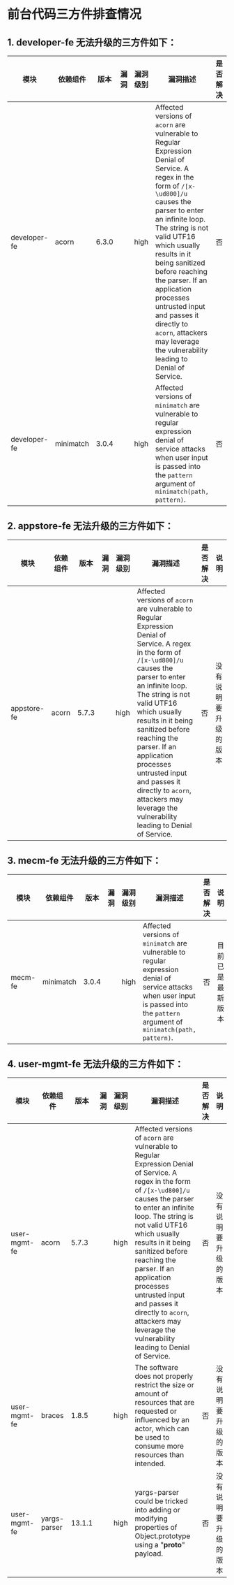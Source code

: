 # 前台代码三方件排查情况

## 1. developer-fe 无法升级的三方件如下：

| 模块      |  依赖组件  |版本| 漏洞         |  漏洞级别             |   漏洞描述 |  是否解决 |    说明    |
| ---------| --------------------|----------------------|----------------|----------------- |----------------|-----------------|---------------------------------|
|developer-fe| acorn  | 6.3.0 |        |  high        |Affected versions of `acorn` are vulnerable to Regular Expression Denial of Service. A regex in the form of `/[x-\ud800]/u` causes the parser to enter an infinite loop. The string is not valid UTF16 which usually results in it being sanitized before reaching the parser. If an application processes untrusted input and passes it directly to `acorn`, attackers may leverage the vulnerability leading to Denial of Service. | 否        | 没有说明要升级的版本     |
|developer-fe| minimatch  | 3.0.4 |        |  high        |Affected versions of `minimatch` are vulnerable to regular expression denial of service attacks when user input is passed into the `pattern` argument of `minimatch(path, pattern)`. | 否        | 目前已是最新版本     |

## 2. appstore-fe 无法升级的三方件如下：

| 模块      |  依赖组件  |版本| 漏洞         |  漏洞级别             |   漏洞描述 |  是否解决 |    说明    |
| ---------| --------------------|----------------------|----------------|----------------- |----------------|-----------------|---------------------------------|
|appstore-fe| acorn  | 5.7.3 |        |  high        |Affected versions of `acorn` are vulnerable to Regular Expression Denial of Service. A regex in the form of `/[x-\ud800]/u` causes the parser to enter an infinite loop. The string is not valid UTF16 which usually results in it being sanitized before reaching the parser. If an application processes untrusted input and passes it directly to `acorn`, attackers may leverage the vulnerability leading to Denial of Service. | 否        | 没有说明要升级的版本     |

## 3. mecm-fe 无法升级的三方件如下：

| 模块      |  依赖组件  |版本| 漏洞         |  漏洞级别             |   漏洞描述 |  是否解决 |    说明    |
| ---------| --------------------|----------------------|----------------|----------------- |----------------|-----------------|---------------------------------|
|mecm-fe| minimatch  | 3.0.4 |        |  high        |Affected versions of `minimatch` are vulnerable to regular expression denial of service attacks when user input is passed into the `pattern` argument of `minimatch(path, pattern)`. | 否        | 目前已是最新版本     |

## 4. user-mgmt-fe 无法升级的三方件如下：

| 模块      |  依赖组件  |版本| 漏洞         |  漏洞级别             |   漏洞描述 |  是否解决 |    说明    |
| ---------| --------------------|----------------------|----------------|----------------- |----------------|-----------------|---------------------------------|
|user-mgmt-fe| acorn  | 5.7.3 |        |  high        |Affected versions of `acorn` are vulnerable to Regular Expression Denial of Service. A regex in the form of `/[x-\ud800]/u` causes the parser to enter an infinite loop. The string is not valid UTF16 which usually results in it being sanitized before reaching the parser. If an application processes untrusted input and passes it directly to `acorn`, attackers may leverage the vulnerability leading to Denial of Service. | 否        | 没有说明要升级的版本     |
|user-mgmt-fe| braces  | 1.8.5 |        |  high        | The software does not properly restrict the size or amount of resources that are requested or influenced by an actor, which can be used to consume more resources than intended. | 否        |  没有说明要升级的版本  |
|user-mgmt-fe| yargs-parser  | 13.1.1 |        |  high        |yargs-parser could be tricked into adding or modifying properties of Object.prototype using a "__proto__" payload. | 否        | 没有说明要升级的版本     |


